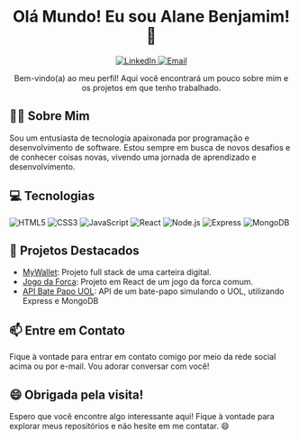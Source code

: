 <h1 align="center">Olá Mundo! Eu sou Alane Benjamim! 👋</h1>

<p align="center">
  <a href="https://www.linkedin.com/in/alanebenjamim/" target="_blank">
    <img src="https://img.shields.io/badge/-LinkedIn-blue?style=flat-square&logo=linkedin&logoColor=white" alt="LinkedIn">
  </a>

  <a href="mailto:alanebenjamimdossantos@gmail.com" target="_blank">
    <img src="https://img.shields.io/badge/-Email-D14836?style=flat-square&logo=gmail&logoColor=white" alt="Email">
  </a>
</p>

<p align="center">Bem-vindo(a) ao meu perfil! Aqui você encontrará um pouco sobre mim e os projetos em que tenho trabalhado.</p>

## 👩‍💻 Sobre Mim

Sou um entusiasta de tecnologia apaixonada por programação e desenvolvimento de software. Estou sempre em busca de novos desafios e de conhecer coisas novas, vivendo uma jornada de aprendizado e desenvolvimento.

## 💻 Tecnologias

<div>

![HTML5](https://img.shields.io/badge/-HTML5-E34F26?style=flat-square&logo=html5&logoColor=white)    ![CSS3](https://img.shields.io/badge/-CSS3-1572B6?style=flat-square&logo=css3&logoColor=white)     ![JavaScript](https://img.shields.io/badge/-JavaScript-F7DF1E?style=flat-square&logo=javascript&logoColor=black)     ![React](https://img.shields.io/badge/-React-61DAFB?style=flat-square&logo=react&logoColor=black)    ![Node.js](https://img.shields.io/badge/-Node.js-339933?style=flat-square&logo=node.js&logoColor=white)     ![Express](https://img.shields.io/badge/-Express-000000?style=flat-square&logo=express&logoColor=white)     ![MongoDB](https://img.shields.io/badge/-MongoDB-47A248?style=flat-square&logo=mongodb&logoColor=white)

</div>


## 🌟 Projetos Destacados

- [MyWallet](https://github.com/aabenjamim/projeto14-mywallet-front): Projeto full stack de uma carteira digital.
- [Jogo da Forca](https://github.com/aabenjamim/Jogo-da-forca): Projeto em React de um jogo da forca comum.
- [API Bate Papo UOL](https://github.com/aabenjamim/projeto13-batepapo-uol-api): API de um bate-papo simulando o UOL, utilizando Express e MongoDB

## 📫 Entre em Contato

Fique à vontade para entrar em contato comigo por meio da rede social acima ou por e-mail. Vou adorar conversar com você!

## 😄 Obrigada pela visita!

Espero que você encontre algo interessante aqui! Fique à vontade para explorar meus repositórios e não hesite em me contatar. 😄
